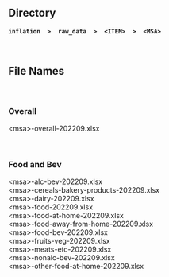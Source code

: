 ## Directory

**`inflation  >  raw_data  >  <ITEM>  >  <MSA>`**

<br>

## File Names

<br>

### Overall

\<msa>-overall-202209.xlsx
  
<br>

### Food and Bev

\<msa>-alc-bev-202209.xlsx  
\<msa>-cereals-bakery-products-202209.xlsx  
\<msa>-dairy-202209.xlsx  
\<msa>-food-202209.xlsx   
\<msa>-food-at-home-202209.xlsx  
\<msa>-food-away-from-home-202209.xlsx  
\<msa>-food-bev-202209.xlsx  
\<msa>-fruits-veg-202209.xlsx  
\<msa>-meats-etc-202209.xlsx  
\<msa>-nonalc-bev-202209.xlsx  
\<msa>-other-food-at-home-202209.xlsx   

